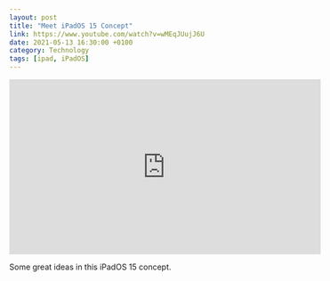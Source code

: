 ```yaml
--- 
layout: post 
title: "Meet iPadOS 15 Concept" 
link: https://www.youtube.com/watch?v=wMEqJUujJ6U
date: 2021-05-13 16:30:00 +0100 
category: Technology 
tags: [ipad, iPadOS] 
--- 
```


<iframe width="560" height="315" src="https://www.youtube.com/embed/wMEqJUujJ6U" title="YouTube video player" frameborder="0" allow="accelerometer; autoplay; clipboard-write; encrypted-media; gyroscope; picture-in-picture" allowfullscreen></iframe>

Some great ideas in this iPadOS 15 concept.